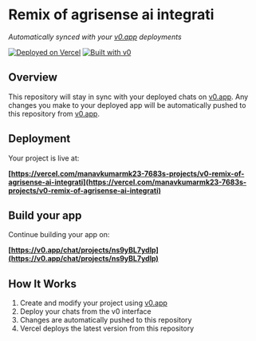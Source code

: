 # Remix of agrisense ai integrati

*Automatically synced with your [v0.app](https://v0.app) deployments*

[![Deployed on Vercel](https://img.shields.io/badge/Deployed%20on-Vercel-black?style=for-the-badge&logo=vercel)](https://vercel.com/manavkumarmk23-7683s-projects/v0-remix-of-agrisense-ai-integrati)
[![Built with v0](https://img.shields.io/badge/Built%20with-v0.app-black?style=for-the-badge)](https://v0.app/chat/projects/ns9yBL7ydlp)

## Overview

This repository will stay in sync with your deployed chats on [v0.app](https://v0.app).
Any changes you make to your deployed app will be automatically pushed to this repository from [v0.app](https://v0.app).

## Deployment

Your project is live at:

**[https://vercel.com/manavkumarmk23-7683s-projects/v0-remix-of-agrisense-ai-integrati](https://vercel.com/manavkumarmk23-7683s-projects/v0-remix-of-agrisense-ai-integrati)**

## Build your app

Continue building your app on:

**[https://v0.app/chat/projects/ns9yBL7ydlp](https://v0.app/chat/projects/ns9yBL7ydlp)**

## How It Works

1. Create and modify your project using [v0.app](https://v0.app)
2. Deploy your chats from the v0 interface
3. Changes are automatically pushed to this repository
4. Vercel deploys the latest version from this repository